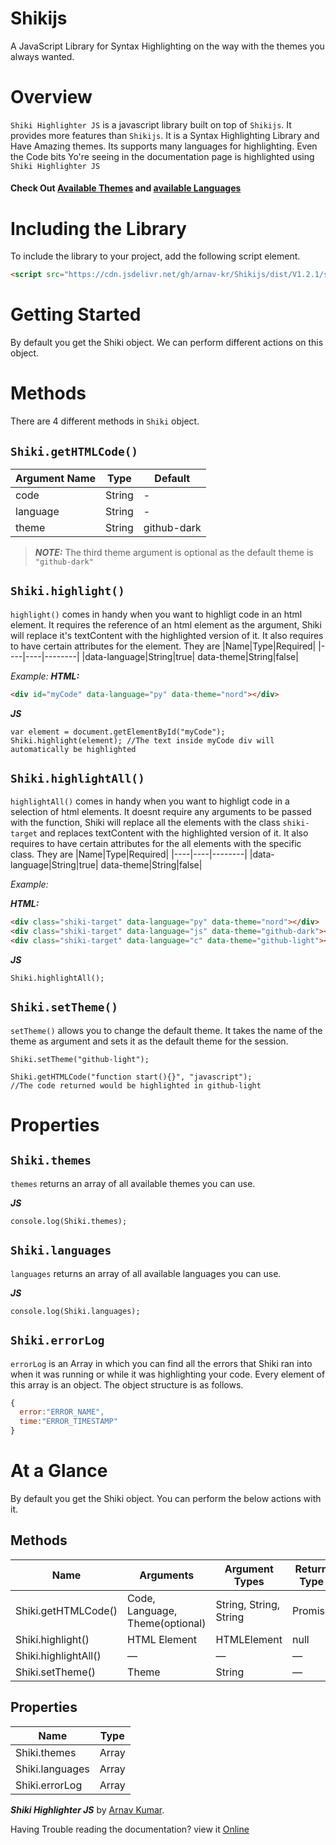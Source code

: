 # Shikijs
A JavaScript Library for Syntax Highlighting on the way with the themes you always wanted.

# Overview
`Shiki Highlighter JS` is a javascript library built on top of `Shikijs`. It provides more features than `Shikijs`. It is a Syntax Highlighting Library and Have Amazing themes. Its supports many languages for highlighting. Even the Code bits Yo're seeing in the documentation page is highlighted using `Shiki Highlighter JS`

#### Check Out [Available Themes](Themes.md) and [available Languages](Languages.md)


# Including the Library
To include the library to your project, add the following script element.
```html
<script src="https://cdn.jsdelivr.net/gh/arnav-kr/Shikijs/dist/V1.2.1/shikiHighlighter.min.js"></script>
```

# Getting Started
By default you get the Shiki object. We can perform different actions on this object.


# Methods

There are 4 different methods in `Shiki` object.

## `Shiki.getHTMLCode()`

|Argument Name|Type|Default|
|-------------|----|-------|
|code|String| - |
|language|String| - |
|theme|String| github-dark |

> **_NOTE:_**
> The third theme argument is optional as the default theme is `"github-dark"`


## `Shiki.highlight()`

`highlight()` comes in handy when you want to highligt code in an html element. It requires the reference of an html element as the argument, Shiki will replace it's textContent with the highlighted version of it.
It also requires to have certain attributes for the element. They are
|Name|Type|Required|
|----|----|--------|
|data-language|String|true|
data-theme|String|false|

_Example:_
**_HTML:_**
```html
<div id="myCode" data-language="py" data-theme="nord"></div>
```
**_JS_**
```javscript
var element = document.getElementById("myCode");
Shiki.highlight(element); //The text inside myCode div will automatically be highlighted
```


## `Shiki.highlightAll()`

`highlightAll()` comes in handy when you want to highligt code in a selection of html elements. It doesnt require any arguments to be passed with the function, Shiki will replace all the elements with the class `shiki-target` and replaces textContent with the highlighted version of it.
It also requires to have certain attributes for the all elements with the specific class. They are
|Name|Type|Required|
|----|----|--------|
|data-language|String|true|
data-theme|String|false|

_Example:_

**_HTML:_**
```html
<div class="shiki-target" data-language="py" data-theme="nord"></div>
<div class="shiki-target" data-language="js" data-theme="github-dark"></div>
<div class="shiki-target" data-language="c" data-theme="github-light"></div>
```
**_JS_**
```javscript
Shiki.highlightAll();
```

## `Shiki.setTheme()`

`setTheme()` allows you to change the default theme. It takes the name of the theme as argument and sets it as the default theme for the session.

```javscript
Shiki.setTheme("github-light");

Shiki.getHTMLCode("function start(){}", "javascript");
//The code returned would be highlighted in github-light
```


# Properties

## `Shiki.themes`

`themes` returns an array of all available themes you can use.

**_JS_**
```javscript
console.log(Shiki.themes);
```

## `Shiki.languages`

`languages` returns an array of all available languages you can use.

**_JS_**
```javscript
console.log(Shiki.languages);
```

## `Shiki.errorLog`

`errorLog` is an Array in which you can find all the errors that Shiki ran into when it was running or while it was highlighting your code. Every element of this array is an object. The object structure is as follows.

```javascript
{
  error:"ERROR_NAME",
  time:"ERROR_TIMESTAMP"
}
```


# At a Glance

By default you get the Shiki object. You can perform the below actions with it.

## Methods
| Name | Arguments| Argument Types | Return Type |
| --- | --- | --- | --- |
| Shiki.getHTMLCode() | Code, Language, Theme(optional) | String, String, String | Promise |
| Shiki.highlight() | HTML Element | HTMLElement | null |
| Shiki.highlightAll() | — | — | — |
| Shiki.setTheme() | Theme | String | — |

## Properties

| Name	| Type |
| --- | --- |
| Shiki.themes | Array |
| Shiki.languages | Array |
| Shiki.errorLog | Array |


_**Shiki Highlighter JS**_ by [Arnav Kumar](https://github/com/arnav-kr).

Having Trouble reading the documentation? view it [Online](https://arnav-kr.github.io/shikijs)


